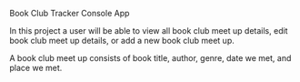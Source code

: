 ﻿Book Club Tracker Console App

In this project a user will be able to view all book club meet up details, edit book club meet up details, or add a new book club meet up.

A book club meet up consists of book title, author, genre, date we met, and place we met. 